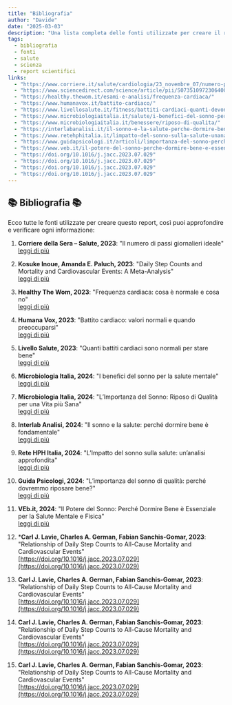```yaml
---
title: "Bibliografia"
author: "Davide"
date: "2025-03-03"
description: "Una lista completa delle fonti utilizzate per creare il report sulla tua salute."
tags:
  - bibliografia
  - fonti
  - salute
  - scienza
  - report scientifici
links:
  - "https://www.corriere.it/salute/cardiologia/23_novembre_07/numero-passi-giornalieri-ideale-c0b4e77c-7c96-11ee-90f0-2d45ce928adc.shtml"
  - "https://www.sciencedirect.com/science/article/pii/S0735109723064008"
  - "https://healthy.thewom.it/esami-e-analisi/frequenza-cardiaca/"
  - "https://www.humanavox.it/battito-cardiaco/"
  - "https://www.livellosalute.it/fitness/battiti-cardiaci-quanti-devono-essere-per-stare-bene/"
  - "https://www.microbiologiaitalia.it/salute/i-benefici-del-sonno-per-la-salute-mentale/?utm_source=chatgpt.com"
  - "https://www.microbiologiaitalia.it/benessere/riposo-di-qualita/"
  - "https://interlabanalisi.it/il-sonno-e-la-salute-perche-dormire-bene-e-importante/"
  - "https://www.retehphitalia.it/limpatto-del-sonno-sulla-salute-unanalisi-approfondita/"
  - "https://www.guidapsicologi.it/articoli/limportanza-del-sonno-perche-dovremmo-riposare-bene?"
  - "https://www.veb.it/il-potere-del-sonno-perche-dormire-bene-e-essenziale-per-la-salute-mentale-e-fisica-119477?"
  - "https://doi.org/10.1016/j.jacc.2023.07.029"
  - "https://doi.org/10.1016/j.jacc.2023.07.029"
  - "https://doi.org/10.1016/j.jacc.2023.07.029"
  - "https://doi.org/10.1016/j.jacc.2023.07.029"
---
```

## 📚 Bibliografia 📚

Ecco tutte le fonti utilizzate per creare questo report, così puoi approfondire e verificare ogni informazione:

1. **Corriere della Sera – Salute, 2023**: "Il numero di passi giornalieri ideale"  
   [leggi di più](https://www.corriere.it/salute/cardiologia/23_novembre_07/numero-passi-giornalieri-ideale-c0b4e77c-7c96-11ee-90f0-2d45ce928adc.shtml)

2. **Kosuke Inoue, Amanda E. Paluch, 2023**: "Daily Step Counts and Mortality and Cardiovascular Events: A Meta-Analysis"  
   [leggi di più](https://www.sciencedirect.com/science/article/pii/S0735109723064008)

3. **Healthy The Wom, 2023**: "Frequenza cardiaca: cosa è normale e cosa no"  
   [leggi di più](https://healthy.thewom.it/esami-e-analisi/frequenza-cardiaca/)

4. **Humana Vox, 2023**: "Battito cardiaco: valori normali e quando preoccuparsi"  
   [leggi di più](https://www.humanavox.it/battito-cardiaco/)

5. **Livello Salute, 2023**: "Quanti battiti cardiaci sono normali per stare bene"  
   [leggi di più](https://www.livellosalute.it/fitness/battiti-cardiaci-quanti-devono-essere-per-stare-bene/)

6. **Microbiologia Italia, 2024**: "I benefici del sonno per la salute mentale"  
   [leggi di più](https://www.microbiologiaitalia.it/salute/i-benefici-del-sonno-per-la-salute-mentale/)

7. **Microbiologia Italia, 2024**: "L’Importanza del Sonno: Riposo di Qualità per una Vita più Sana"  
   [leggi di più](https://www.microbiologiaitalia.it/benessere/riposo-di-qualita/)

8. **Interlab Analisi, 2024**: "Il sonno e la salute: perché dormire bene è fondamentale"  
   [leggi di più](https://interlabanalisi.it/il-sonno-e-la-salute-perche-dormire-bene-e-importante/)

9. **Rete HPH Italia, 2024**: "L’Impatto del sonno sulla salute: un’analisi approfondita"  
   [leggi di più](https://www.retehphitalia.it/limpatto-del-sonno-sulla-salute-unanalisi-approfondita/)

10. **Guida Psicologi, 2024**: "L’importanza del sonno di qualità: perché dovremmo riposare bene?"  
   [leggi di più](https://www.guidapsicologi.it/articoli/limportanza-del-sonno-perche-dovremmo-riposare-bene?)

11. **VEb.it, 2024**: "Il Potere del Sonno: Perché Dormire Bene è Essenziale per la Salute Mentale e Fisica"  
   [leggi di più](https://www.veb.it/il-potere-del-sonno-perche-dormire-bene-e-essenziale-per-la-salute-mentale-e-fisica-119477?)

12. ***Carl J. Lavie, Charles A. German, Fabian Sanchis-Gomar, 2023**: "Relationship of Daily Step Counts to All-Cause Mortality and Cardiovascular Events"  
   [https://doi.org/10.1016/j.jacc.2023.07.029](https://doi.org/10.1016/j.jacc.2023.07.029)

13. **Carl J. Lavie, Charles A. German, Fabian Sanchis-Gomar, 2023**: "Relationship of Daily Step Counts to All-Cause Mortality and Cardiovascular Events"  
   [https://doi.org/10.1016/j.jacc.2023.07.029](https://doi.org/10.1016/j.jacc.2023.07.029)

14. **Carl J. Lavie, Charles A. German, Fabian Sanchis-Gomar, 2023**: "Relationship of Daily Step Counts to All-Cause Mortality and Cardiovascular Events"  
   [https://doi.org/10.1016/j.jacc.2023.07.029](https://doi.org/10.1016/j.jacc.2023.07.029)

15. **Carl J. Lavie, Charles A. German, Fabian Sanchis-Gomar, 2023**: "Relationship of Daily Step Counts to All-Cause Mortality and Cardiovascular Events"  
   [https://doi.org/10.1016/j.jacc.2023.07.029](https://doi.org/10.1016/j.jacc.2023.07.029)